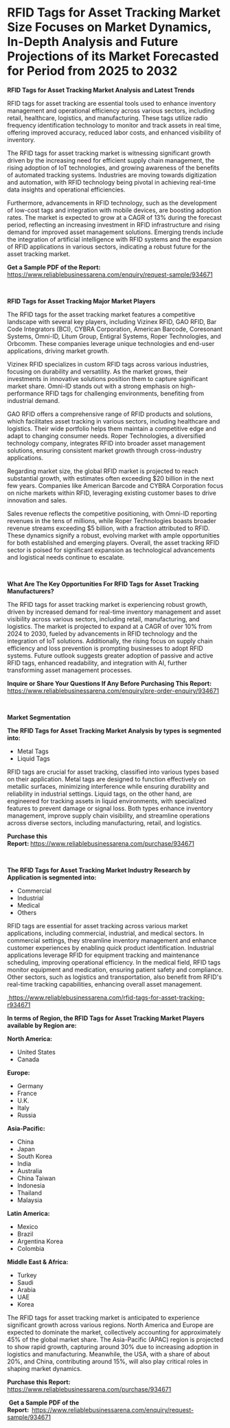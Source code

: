 <p><h1>RFID Tags for Asset Tracking Market Size Focuses on Market Dynamics, In-Depth Analysis and Future Projections of its Market Forecasted for Period from 2025 to 2032</h1></p><p><strong>RFID Tags for Asset Tracking Market Analysis and Latest Trends</strong></p>
<p><p>RFID tags for asset tracking are essential tools used to enhance inventory management and operational efficiency across various sectors, including retail, healthcare, logistics, and manufacturing. These tags utilize radio frequency identification technology to monitor and track assets in real time, offering improved accuracy, reduced labor costs, and enhanced visibility of inventory.</p><p>The RFID tags for asset tracking market is witnessing significant growth driven by the increasing need for efficient supply chain management, the rising adoption of IoT technologies, and growing awareness of the benefits of automated tracking systems. Industries are moving towards digitization and automation, with RFID technology being pivotal in achieving real-time data insights and operational efficiencies.</p><p>Furthermore, advancements in RFID technology, such as the development of low-cost tags and integration with mobile devices, are boosting adoption rates. The market is expected to grow at a CAGR of 13% during the forecast period, reflecting an increasing investment in RFID infrastructure and rising demand for improved asset management solutions. Emerging trends include the integration of artificial intelligence with RFID systems and the expansion of RFID applications in various sectors, indicating a robust future for the asset tracking market.</p></p>
<p><strong>Get a Sample PDF of the Report:&nbsp;</strong> <a href="https://www.reliablebusinessarena.com/enquiry/request-sample/934671?utm_campaign=2719&utm_medium=2&utm_source=Github&utm_content=ia&utm_term=18042025&utm_id=rfid-tags-for-asset-tracking">https://www.reliablebusinessarena.com/enquiry/request-sample/934671</a></p>
<p>&nbsp;</p>
<p><strong>RFID Tags for Asset Tracking Major Market Players</strong></p>
<p><p>The RFID tags for the asset tracking market features a competitive landscape with several key players, including Vizinex RFID, GAO RFID, Bar Code Integrators (BCI), CYBRA Corporation, American Barcode, Coresonant Systems, Omni-ID, Litum Group, Entigral Systems, Roper Technologies, and Orbcomm. These companies leverage unique technologies and end-user applications, driving market growth. </p><p>Vizinex RFID specializes in custom RFID tags across various industries, focusing on durability and versatility. As the market grows, their investments in innovative solutions position them to capture significant market share. Omni-ID stands out with a strong emphasis on high-performance RFID tags for challenging environments, benefiting from industrial demand.</p><p>GAO RFID offers a comprehensive range of RFID products and solutions, which facilitates asset tracking in various sectors, including healthcare and logistics. Their wide portfolio helps them maintain a competitive edge and adapt to changing consumer needs. Roper Technologies, a diversified technology company, integrates RFID into broader asset management solutions, ensuring consistent market growth through cross-industry applications.</p><p>Regarding market size, the global RFID market is projected to reach substantial growth, with estimates often exceeding $20 billion in the next few years. Companies like American Barcode and CYBRA Corporation focus on niche markets within RFID, leveraging existing customer bases to drive innovation and sales.</p><p>Sales revenue reflects the competitive positioning, with Omni-ID reporting revenues in the tens of millions, while Roper Technologies boasts broader revenue streams exceeding $5 billion, with a fraction attributed to RFID. These dynamics signify a robust, evolving market with ample opportunities for both established and emerging players. Overall, the asset tracking RFID sector is poised for significant expansion as technological advancements and logistical needs continue to escalate.</p></p>
<p>&nbsp;</p>
<p><strong>What Are The Key Opportunities For RFID Tags for Asset Tracking Manufacturers?</strong></p>
<p><p>The RFID tags for asset tracking market is experiencing robust growth, driven by increased demand for real-time inventory management and asset visibility across various sectors, including retail, manufacturing, and logistics. The market is projected to expand at a CAGR of over 10% from 2024 to 2030, fueled by advancements in RFID technology and the integration of IoT solutions. Additionally, the rising focus on supply chain efficiency and loss prevention is prompting businesses to adopt RFID systems. Future outlook suggests greater adoption of passive and active RFID tags, enhanced readability, and integration with AI, further transforming asset management processes.</p></p>
<p><strong>Inquire or Share Your Questions If Any Before Purchasing This Report:</strong> <a href="https://www.reliablebusinessarena.com/enquiry/pre-order-enquiry/934671?utm_campaign=2719&utm_medium=2&utm_source=Github&utm_content=ia&utm_term=18042025&utm_id=rfid-tags-for-asset-tracking">https://www.reliablebusinessarena.com/enquiry/pre-order-enquiry/934671</a></p>
<p>&nbsp;</p>
<p><strong>Market Segmentation</strong></p>
<p><strong>The RFID Tags for Asset Tracking Market Analysis by types is segmented into:</strong></p>
<p><ul><li>Metal Tags</li><li>Liquid Tags</li></ul></p>
<p><p>RFID tags are crucial for asset tracking, classified into various types based on their application. Metal tags are designed to function effectively on metallic surfaces, minimizing interference while ensuring durability and reliability in industrial settings. Liquid tags, on the other hand, are engineered for tracking assets in liquid environments, with specialized features to prevent damage or signal loss. Both types enhance inventory management, improve supply chain visibility, and streamline operations across diverse sectors, including manufacturing, retail, and logistics.</p></p>
<p><strong>Purchase this Report:&nbsp;</strong><a href="https://www.reliablebusinessarena.com/purchase/934671?utm_campaign=2719&utm_medium=2&utm_source=Github&utm_content=ia&utm_term=18042025&utm_id=rfid-tags-for-asset-tracking">https://www.reliablebusinessarena.com/purchase/934671</a></p>
<p>&nbsp;</p>
<p><strong>The RFID Tags for Asset Tracking Market Industry Research by Application is segmented into:</strong></p>
<p><ul><li>Commercial</li><li>Industrial</li><li>Medical</li><li>Others</li></ul></p>
<p><p>RFID tags are essential for asset tracking across various market applications, including commercial, industrial, and medical sectors. In commercial settings, they streamline inventory management and enhance customer experiences by enabling quick product identification. Industrial applications leverage RFID for equipment tracking and maintenance scheduling, improving operational efficiency. In the medical field, RFID tags monitor equipment and medication, ensuring patient safety and compliance. Other sectors, such as logistics and transportation, also benefit from RFID's real-time tracking capabilities, enhancing overall asset management.</p></p>
<p><a href="https://www.reliablebusinessarena.com/rfid-tags-for-asset-tracking-r934671?utm_campaign=2719&utm_medium=2&utm_source=Github&utm_content=ia&utm_term=18042025&utm_id=rfid-tags-for-asset-tracking">&nbsp;https://www.reliablebusinessarena.com/rfid-tags-for-asset-tracking-r934671</a></p>
<p><strong>In terms of Region, the RFID Tags for Asset Tracking Market Players available by Region are:</strong></p>
<p>
    <p> <strong> North America: </strong>
        <ul>
            <li>United States</li>
            <li>Canada</li>
        </ul>
        </p> 
    <p> <strong> Europe: </strong>
        <ul>
            <li>Germany</li>
            <li>France</li>
            <li>U.K.</li>
            <li>Italy</li>
            <li>Russia</li>
        </ul>
        </p> 
    <p> <strong> Asia-Pacific: </strong>
        <ul>
            <li>China</li>
            <li>Japan</li>
            <li>South Korea</li>
            <li>India</li>
            <li>Australia</li>
            <li>China Taiwan</li>
            <li>Indonesia</li>
            <li>Thailand</li>
            <li>Malaysia</li>
        </ul>
        </p> 
    <p> <strong> Latin America: </strong>
        <ul>
            <li>Mexico</li>
            <li>Brazil</li>
            <li>Argentina Korea</li>
            <li>Colombia</li>
        </ul>
        </p> 
    <p> <strong> Middle East & Africa: </strong>
        <ul>
            <li>Turkey</li>
            <li>Saudi</li>
            <li>Arabia</li>
            <li>UAE</li>
            <li>Korea</li>
        </ul>
    </p>
    </p>
<p><p>The RFID tags for asset tracking market is anticipated to experience significant growth across various regions. North America and Europe are expected to dominate the market, collectively accounting for approximately 45% of the global market share. The Asia-Pacific (APAC) region is projected to show rapid growth, capturing around 30% due to increasing adoption in logistics and manufacturing. Meanwhile, the USA, with a share of about 20%, and China, contributing around 15%, will also play critical roles in shaping market dynamics.</p></p>
<p><strong>Purchase this Report: </strong><a href="https://www.reliablebusinessarena.com/purchase/934671?utm_campaign=2719&utm_medium=2&utm_source=Github&utm_content=ia&utm_term=18042025&utm_id=rfid-tags-for-asset-tracking">https://www.reliablebusinessarena.com/purchase/934671</a></p>
<p>&nbsp;<strong>Get a Sample PDF of the Report:&nbsp;&nbsp;</strong><a href="https://www.reliablebusinessarena.com/enquiry/request-sample/934671?utm_campaign=2719&utm_medium=2&utm_source=Github&utm_content=ia&utm_term=18042025&utm_id=rfid-tags-for-asset-tracking">https://www.reliablebusinessarena.com/enquiry/request-sample/934671</a></p>
<p><strong></strong></p>
<p><p></p><p></p><p></p></p>